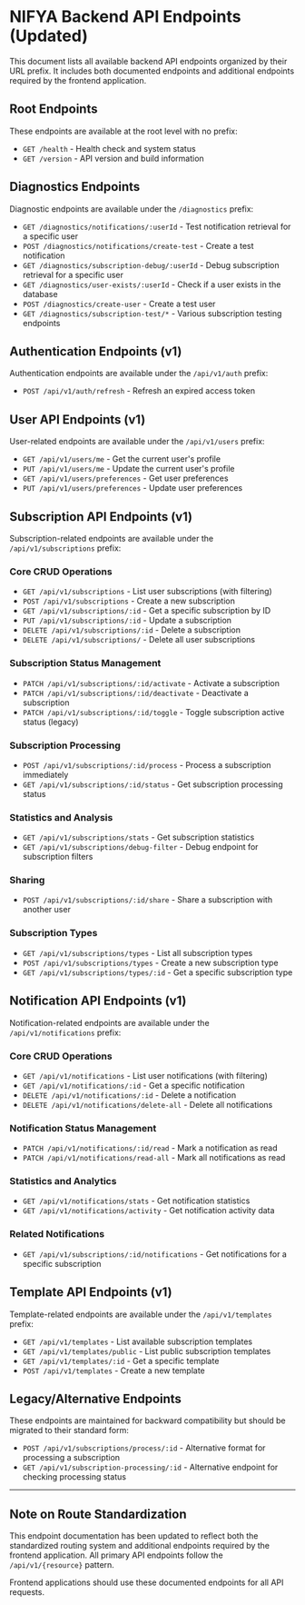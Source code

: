 # NIFYA Backend API Endpoints (Updated)

This document lists all available backend API endpoints organized by their URL prefix. It includes both documented endpoints and additional endpoints required by the frontend application.

## Root Endpoints

These endpoints are available at the root level with no prefix:

- `GET /health` - Health check and system status
- `GET /version` - API version and build information

## Diagnostics Endpoints

Diagnostic endpoints are available under the `/diagnostics` prefix:

- `GET /diagnostics/notifications/:userId` - Test notification retrieval for a specific user
- `POST /diagnostics/notifications/create-test` - Create a test notification
- `GET /diagnostics/subscription-debug/:userId` - Debug subscription retrieval for a specific user
- `GET /diagnostics/user-exists/:userId` - Check if a user exists in the database
- `POST /diagnostics/create-user` - Create a test user
- `GET /diagnostics/subscription-test/*` - Various subscription testing endpoints

## Authentication Endpoints (v1)

Authentication endpoints are available under the `/api/v1/auth` prefix:

- `POST /api/v1/auth/refresh` - Refresh an expired access token

## User API Endpoints (v1)

User-related endpoints are available under the `/api/v1/users` prefix:

- `GET /api/v1/users/me` - Get the current user's profile
- `PUT /api/v1/users/me` - Update the current user's profile
- `GET /api/v1/users/preferences` - Get user preferences
- `PUT /api/v1/users/preferences` - Update user preferences

## Subscription API Endpoints (v1)

Subscription-related endpoints are available under the `/api/v1/subscriptions` prefix:

### Core CRUD Operations
- `GET /api/v1/subscriptions` - List user subscriptions (with filtering)
- `POST /api/v1/subscriptions` - Create a new subscription
- `GET /api/v1/subscriptions/:id` - Get a specific subscription by ID
- `PUT /api/v1/subscriptions/:id` - Update a subscription
- `DELETE /api/v1/subscriptions/:id` - Delete a subscription
- `DELETE /api/v1/subscriptions/` - Delete all user subscriptions

### Subscription Status Management
- `PATCH /api/v1/subscriptions/:id/activate` - Activate a subscription
- `PATCH /api/v1/subscriptions/:id/deactivate` - Deactivate a subscription
- `PATCH /api/v1/subscriptions/:id/toggle` - Toggle subscription active status (legacy)

### Subscription Processing
- `POST /api/v1/subscriptions/:id/process` - Process a subscription immediately
- `GET /api/v1/subscriptions/:id/status` - Get subscription processing status

### Statistics and Analysis
- `GET /api/v1/subscriptions/stats` - Get subscription statistics
- `GET /api/v1/subscriptions/debug-filter` - Debug endpoint for subscription filters

### Sharing
- `POST /api/v1/subscriptions/:id/share` - Share a subscription with another user

### Subscription Types
- `GET /api/v1/subscriptions/types` - List all subscription types
- `POST /api/v1/subscriptions/types` - Create a new subscription type
- `GET /api/v1/subscriptions/types/:id` - Get a specific subscription type

## Notification API Endpoints (v1)

Notification-related endpoints are available under the `/api/v1/notifications` prefix:

### Core CRUD Operations
- `GET /api/v1/notifications` - List user notifications (with filtering)
- `GET /api/v1/notifications/:id` - Get a specific notification
- `DELETE /api/v1/notifications/:id` - Delete a notification
- `DELETE /api/v1/notifications/delete-all` - Delete all notifications

### Notification Status Management
- `PATCH /api/v1/notifications/:id/read` - Mark a notification as read
- `PATCH /api/v1/notifications/read-all` - Mark all notifications as read

### Statistics and Analytics
- `GET /api/v1/notifications/stats` - Get notification statistics
- `GET /api/v1/notifications/activity` - Get notification activity data

### Related Notifications
- `GET /api/v1/subscriptions/:id/notifications` - Get notifications for a specific subscription

## Template API Endpoints (v1)

Template-related endpoints are available under the `/api/v1/templates` prefix:

- `GET /api/v1/templates` - List available subscription templates
- `GET /api/v1/templates/public` - List public subscription templates
- `GET /api/v1/templates/:id` - Get a specific template
- `POST /api/v1/templates` - Create a new template

## Legacy/Alternative Endpoints

These endpoints are maintained for backward compatibility but should be migrated to their standard form:

- `POST /api/v1/subscriptions/process/:id` - Alternative format for processing a subscription
- `GET /api/v1/subscription-processing/:id` - Alternative endpoint for checking processing status

---

## Note on Route Standardization

This endpoint documentation has been updated to reflect both the standardized routing system and additional endpoints required by the frontend application. All primary API endpoints follow the `/api/v1/{resource}` pattern.

Frontend applications should use these documented endpoints for all API requests. 